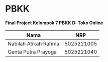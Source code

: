 # PBKK

**Final Project Kelompok 7 PBKK D: Toko Online**

| Nama                      | NRP           |
|---------------------------|---------------|
|Nabilah Atikah Rahma       |5025221005     |
|Genta Putra Prayoga	       |5025221040     |

